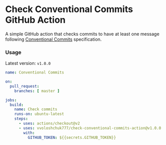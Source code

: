 # Check Conventional Commits GitHub Action

A simple GitHub action that checks commits to have at least one message
following [Conventional Commits](https://www.conventionalcommits.org/en/v1.0.0/) specification.

### Usage

Latest version: `v1.0.0`

```yml
name: Conventional Commits

on:
  pull_request:
    branches: [ master ]

jobs:
  build:
    name: Check commits
    runs-on: ubuntu-latest
    steps:
      - uses: actions/checkout@v2
      - uses: vvoloshchuk777/check-conventional-commits-action@v1.0.0
        with:
          GITHUB_TOKEN: ${{secrets.GITHUB_TOKEN}}
```
